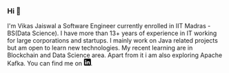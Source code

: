 ### Hi 👋
 I'm Vikas Jaiswal a Software Engineer currently enrolled in IIT Madras - BS(Data Science).
 I have more than 13+ years of experience in IT working for large corporations and startups.
 I mainly work on Java related projects but am open to learn new technologies.
 My recent learning are in Blockchain and Data Science area.
 Apart from it i am also exploring Apache Kafka.
 You can find me on [![LinkedIn][1.1]][1].
 
[1.1]: https://raw.githubusercontent.com/jaiswalvik/jaiswalvik/master/linkedin-3-16.png (LinkedIn icon without padding)

[1]: https://www.linkedin.com/in/vikasjaiswal/

<!--
**jaiswalvik/jaiswalvik** is a ✨ _special_ ✨ repository because its `README.md` (this file) appears on your GitHub profile.

Here are some ideas to get you started:

- 🔭 I’m currently working on ...
- 🌱 I’m currently learning ...
- 👯 I’m looking to collaborate on ...
- 🤔 I’m looking for help with ...
- 💬 Ask me about ...
- 📫 How to reach me: ...
- 😄 Pronouns: ...
- ⚡ Fun fact: ...
-->
